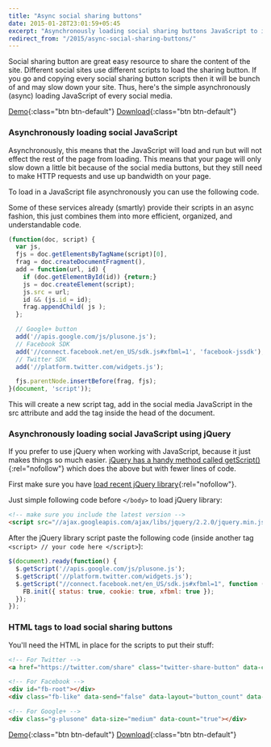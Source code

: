 ```yaml
---
title: "Async social sharing buttons"
date: 2015-01-28T23:01:59+05:45
excerpt: "Asynchronously loading social sharing buttons JavaScript to improve page speed of your site."
redirect_from: "/2015/async-social-sharing-buttons/"
---
```


Social sharing button are great easy resource to share the content of the site. Different social sites use different scripts to load the sharing button. If you go and copying every social sharing button scripts then it will be bunch of and may slow down your site. Thus, here's the simple asynchronously (async) loading JavaScript of every social media.

[Demo](//dl.dropboxusercontent.com/s/6stjb9x82f0ucoo/index.html){:class="btn btn-default"} [Download](//dl.dropboxusercontent.com/s/mdwt8uvfinhk0gr/async-social-sharing-buttons.zip?dl=1){:class="btn btn-default"}

### Asynchronously loading social JavaScript

Asynchronously, this means that the JavaScript will load and run but will not effect the rest of the page from loading. This means that your page will only slow down a little bit because of the social media buttons, but they still need to make HTTP requests and use up bandwidth on your page.

To load in a JavaScript file asynchronously you can use the following code.

Some of these services already (smartly) provide their scripts in an async fashion, this just combines them into more efficient, organized, and understandable code.

```js
(function(doc, script) {
  var js,
  fjs = doc.getElementsByTagName(script)[0],
  frag = doc.createDocumentFragment(),
  add = function(url, id) {
    if (doc.getElementById(id)) {return;}
    js = doc.createElement(script);
    js.src = url;
    id && (js.id = id);
    frag.appendChild( js );
  };

  // Google+ button
  add('//apis.google.com/js/plusone.js');
  // Facebook SDK
  add('//connect.facebook.net/en_US/sdk.js#xfbml=1', 'facebook-jssdk');
  // Twitter SDK
  add('//platform.twitter.com/widgets.js');

  fjs.parentNode.insertBefore(frag, fjs);
}(document, 'script'));
```

This will create a new script tag, add in the social media JavaScript in the src attribute and add the tag inside the head of the document.

### Asynchronously loading social JavaScript using jQuery

If you prefer to use jQuery when working with JavaScript, because it just makes things so much easier. [jQuery has a handy method called getScript()](http://api.jquery.com/jQuery.getScript/){:rel="nofollow"} which does the above but with fewer lines of code.

First make sure you have [load recent jQuery library](http://developers.google.com/speed/libraries/devguide#jquery){:rel="nofollow"}.

Just simple following code before `</body>` to load jQuery library:

```html
<!-- make sure you include the latest version -->
<script src="//ajax.googleapis.com/ajax/libs/jquery/2.2.0/jquery.min.js"></script>
```

After the jQuery library script paste the following code (inside another tag `<script> // your code here </script>`):

```js
$(document).ready(function() {
  $.getScript('//apis.google.com/js/plusone.js');
  $.getScript('//platform.twitter.com/widgets.js');
  $.getScript("//connect.facebook.net/en_US/sdk.js#xfbml=1", function () {
    FB.init({ status: true, cookie: true, xfbml: true });
  });
});
```

### HTML tags to load social sharing buttons

You'll need the HTML in place for the scripts to put their stuff:

```html
<!-- For Twitter -->
<a href="https://twitter.com/share" class="twitter-share-button" data-count="horizontal">Tweet</a>

<!-- For Facebook -->
<div id="fb-root"></div>
<div class="fb-like" data-send="false" data-layout="button_count" data-width="1" data-show-faces="false" data-action="recommend"></div>

<!-- For Google+ -->
<div class="g-plusone" data-size="medium" data-count="true"></div>
```

[Demo](//dl.dropboxusercontent.com/s/6stjb9x82f0ucoo/index.html){:class="btn btn-default"} [Download](//dl.dropboxusercontent.com/s/mdwt8uvfinhk0gr/async-social-sharing-buttons.zip?dl=1){:class="btn btn-default"}
